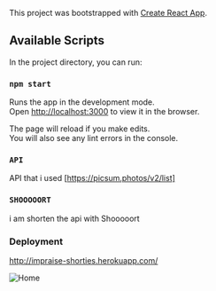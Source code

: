 This project was bootstrapped with [Create React App](https://github.com/facebook/create-react-app).

## Available Scripts

In the project directory, you can run:

### `npm start`

Runs the app in the development mode.<br />
Open [http://localhost:3000](http://localhost:3000) to view it in the browser.

The page will reload if you make edits.<br />
You will also see any lint errors in the console.

### `API`
API that i used [https://picsum.photos/v2/list]

### `SHOOOOORT`
i am shorten the api with Shooooort


### Deployment
http://impraise-shorties.herokuapp.com/

![Home](https://res.cloudinary.com/kenzo/image/upload/v1579252926/pm29p7zxtskbaytjs1pg.png)
